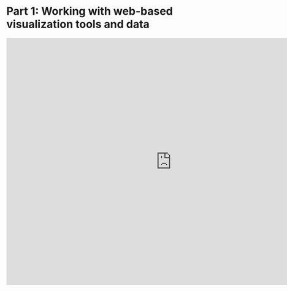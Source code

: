 # Part 1: Working with web-based visualization tools and data

<iframe src="https://data.oecd.org/chart/6gM3" width="860" height="645" style="border: 0" mozallowfullscreen="true" webkitallowfullscreen="true" allowfullscreen="true"><a href="https://data.oecd.org/chart/6gM3" target="_blank">OECD Chart: General government debt, Total, % of GDP, Annual, 2015</a></iframe>
